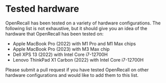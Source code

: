 # Tested hardware

OpenRecall has been tested on a variety of hardware configurations. The following list is not exhaustive, but it should give you an idea of the hardware that OpenRecall has been tested on:

- Apple MacBook Pro (2022) with M1 Pro and M1 Max chips
- Apple MacBook Pro (2023) with M3 Max chip
- Dell XPS 13 (2022) with Intel Core i7-12700H
- Lenovo ThinkPad X1 Carbon (2022) with Intel Core i7-12700H

Please submit a pull request if you have tested OpenRecall on other hardware configurations and would like to add them to this list.